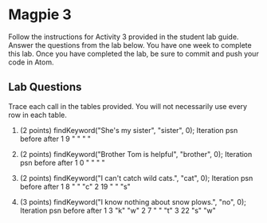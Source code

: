 # Magpie 3

Follow the instructions for Activity 3 provided in the student lab guide. Answer the questions from the lab below. You have one week to complete this lab. Once you have completed the lab, be sure to commit and push your code in Atom.

## Lab Questions
Trace each call in the tables provided. You will not necessarily use every row in each table.

1. (2 points) findKeyword("She's my sister", "sister", 0);
Iteration    psn    before    after
1             9      " "        " "


2. (2 points) findKeyword("Brother Tom is helpful", "brother", 0);
Iteration    psn    before    after
1             0      " "        " "


3. (2 points) findKeyword("I can't catch wild cats.", "cat", 0);
Iteration    psn    before    after
1             8       " "       "c"
2             19      " "       "s"


4. (3 points) findKeyword("I know nothing about snow plows.", "no", 0);
Iteration    psn    before    after
1             3       "k"       "w"
2             7       " "       "t"
3             22      "s"       "w"
